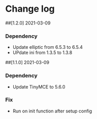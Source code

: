 # Change log

##[1.2.0] 2021-03-09
### Dependency
- Update elliptic from 6.5.3 to 6.5.4
- UPdate ini from 1.3.5 to 1.3.8

##[1.1.0] 2021-03-09
### Dependency
- Update TinyMCE to 5.6.0
### Fix
- Run on init function after setup config
